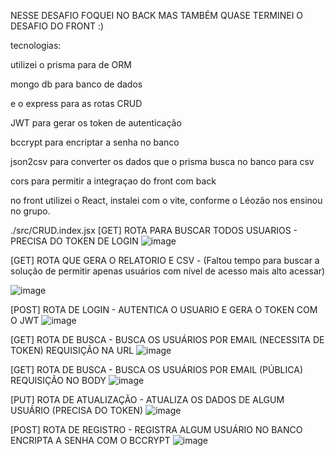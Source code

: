 NESSE DESAFIO FOQUEI NO BACK MAS TAMBÉM QUASE TERMINEI O DESAFIO DO FRONT :)

tecnologias:

utilizei o prisma para de ORM 

mongo db para banco de dados

e o express para as rotas CRUD  

JWT para gerar os token de autenticação

bccrypt para encriptar a senha no banco

json2csv para converter os dados que o prisma busca no banco para csv

cors para permitir a integraçao do front com back

no front utilizei o React, instalei com o vite, conforme o Léozão nos ensinou no grupo.

./src/CRUD.index.jsx
[GET]
ROTA PARA BUSCAR TODOS USUARIOS - PRECISA DO TOKEN DE LOGIN 
![image](https://github.com/user-attachments/assets/8843e020-54ad-4f3b-9e15-6066a21fc9b1)

[GET]
ROTA QUE GERA O RELATORIO E CSV - (Faltou tempo para buscar a solução de permitir apenas usuários com nível de acesso mais alto acessar)

![image](https://github.com/user-attachments/assets/03f2b552-fe80-4c88-bccd-1d2d6b281eef)

[POST]
ROTA DE LOGIN - AUTENTICA O USUARIO E GERA O TOKEN COM O JWT
![image](https://github.com/user-attachments/assets/005ad214-b355-4f7e-b493-95f892517eb4)

[GET] 
ROTA DE BUSCA - BUSCA OS USUÁRIOS POR EMAIL (NECESSITA DE TOKEN) REQUISIÇÃO NA URL
![image](https://github.com/user-attachments/assets/a6b6d595-463e-4650-85cc-2c2e15cf7182)

[GET] 
ROTA DE BUSCA - BUSCA OS USUÁRIOS POR EMAIL (PÚBLICA) REQUISIÇÃO NO BODY
![image](https://github.com/user-attachments/assets/fc6fbfb9-9e1c-424c-a7af-7a2e44c6a329)

[PUT]
ROTA DE ATUALIZAÇÃO - ATUALIZA OS DADOS DE ALGUM USUÁRIO (PRECISA DO TOKEN)
![image](https://github.com/user-attachments/assets/d2beff26-7816-498a-80e7-aecf3da92b00)

[POST]
ROTA DE REGISTRO - REGISTRA ALGUM USUÁRIO NO BANCO ENCRIPTA A SENHA COM O BCCRYPT
![image](https://github.com/user-attachments/assets/fde5a3c4-8edd-4322-9fb9-d38fc7298908)


